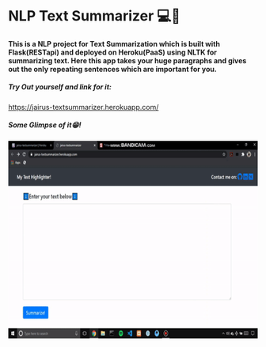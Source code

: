 # NLP Text Summarizer 💻📝

#### This is a NLP project for Text Summarization which is built with Flask(RESTapi) and deployed on Heroku(PaaS) using NLTK for summarizing text. Here this app takes your huge paragraphs and gives out the only repeating sentences which are important for you.


##### Try Out yourself and link for it:
 https://jairus-textsummarizer.herokuapp.com/


##### Some Glimpse of it😁!

<img src="text_summarization.gif" height="400" widht="600">
